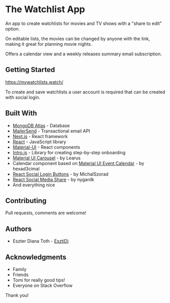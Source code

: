 # The Watchlist App

An app to create watchlists for movies and TV shows with a "share to edit" option.

On editable lists, the movies can be changed by anyone with the link, making it great for planning movie nights.

Offers a calendar view and a weekly releases summary email subscription.

## Getting Started

https://mywatchlists.watch/

To create and save watchlists a user account is required that can be created with social login.

## Built With

- [MongoDB Atlas](https://www.mongodb.com/cloud/atlas) - Database
- [MailerSend](https://www.mailersend.com/) - Transactional email API
- [Next.js](https://nextjs.org/) - React framework
- [React](https://reactjs.org/) - JavaScript library
- [Material-UI](https://material-ui.com/) - React components
- [Intro.js](https://introjs.com/) - Library for creating step-by-step onboarding
- [Material UI Carousel](https://github.com/Learus/react-material-ui-carousel) - by Learus
- Calendar component based on [Material UI Event Calendar](https://github.com/hexad3cimal/react-material-calendar) - by hexad3cimal
- [React Social Login Buttons](https://github.com/MichalSzorad/react-social-login-buttons) - by MichalSzorad
- [React Social Media Share](https://github.com/nygardk/react-share) - by nygardk
- And everything nice

## Contributing

Pull requests, comments are welcome!

## Authors

- Eszter Diana Toth - [EsztiDi](https://github.com/EsztiDi)

## Acknowledgments

- Family
- Friends
- Tomi for really good tips!
- Everyone on Stack Overflow

Thank you!
